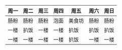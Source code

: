 | 周一 | 周二 | 周三 | 周四 | 周五   | 周六 | 周日 |
| ---- | ---- | ---- | ---- | ------ | ---- | ---- |
| 肠粉 | 肠粉 | 肠粉 | 泡面 | 美食坊 | 肠粉 | 肠粉 |
| 一楼 | 扒饭 | 一楼 | 一楼 | 扒饭   | 扒饭 | 扒饭 |
| 一楼 | 一楼 | 一楼 | 一楼 | 扒饭   | 一楼 | 一楼 |

